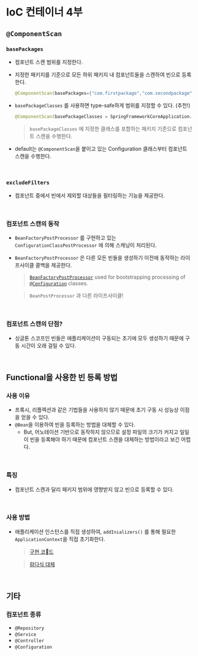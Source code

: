 # IoC 컨테이너 4부

## `@ComponentScan`

### `basePackages`

- 컴포넌트 스캔 범위를 지정한다.

- 지정한 패키지를 기준으로 모든 하위 패키지 내 컴포넌트들을 스캔하여 빈으로 등록한다.

  ```java
  @ComponentScan(basePackages={"com.firstpackage","com.secondpackage"})
  ```

- `basePackageClasses` 를 사용하면 type-safe하게 범위를 지정할 수 있다. (추천!)

  ```java
  @ComponentScan(basePackageClasses = SpringFrameworkCoreApplication.class)
  ```

  > `basePackageClasses` 에 지정한 클래스를 포함하는 패키지 기준으로 컴포넌트 스캔을 수행한다.

- default는 `@ComponentScan`을 붙이고 있는 Configuration 클래스부터 컴포넌트 스캔을 수행한다.

</br>

### `excludeFilters`

-   컴포넌트 중에서 빈에서 제외할 대상들을 필터링하는 기능을 제공한다.

</br>

### 컴포넌트 스캔의 동작

- `BeanFactoryPostProcessor` 를 구현하고 있는 `ConfigurationClassPostProcessor` 에 의해 스캐닝이 처리된다.

- `BeanFactoryPostProcessor` 은 다른 모든 빈들을 생성하기 이전에 동작하는 라이프사이클 콜백을 제공한다.

  > [`BeanFactoryPostProcessor`](https://docs.spring.io/spring-framework/docs/current/javadoc-api/org/springframework/beans/factory/config/BeanFactoryPostProcessor.html) used for bootstrapping processing of [`@Configuration`](https://docs.spring.io/spring-framework/docs/current/javadoc-api/org/springframework/context/annotation/Configuration.html) classes.

  > `BeanPostProcessor` 과 다른 라이프사이클!

</br>

### 컴포넌트 스캔의 단점?

- 싱글톤 스코프인 빈들은 애플리케이션이 구동되는 초기에 모두 생성하기 때문에 구동 시간이 오래 걸릴 수 있다.

</br>

## Functional을 사용한 빈 등록 방법

### 사용 이유

- 프록시, 리플렉션과 같은 기법들을 사용하지 않기 때문에 초기 구동 시 성능상 이점을 얻을 수 있다.
- `@Bean`을 이용하여 빈을 등록하는 방법을 대체할 수 있다.
  - But, 어노테이션 기반으로 동작하지 않으므로 설정 파일의 크기가 커지고 일일이 빈을 등록해야 하기 때문에 컴포넌트 스캔을 대체하는 방법이라고 보긴 어렵다.

</br>

### 특징

- 컴포넌트 스캔과 달리 패키지 범위에 영향받지 않고 빈으로 등록할 수 있다.

</br>

### 사용 방법

- 애플리케이션 인스턴스를 직접 생성하여, `addInializers()` 를 통해 필요한 `ApplicationContext`을 직접 초기화한다.

  > [구현 코드](https://github.com/beginin15/spring-framework-core/commit/20bf6bee10959745991969eb79d25b190e0eb320)

  > [람다식 대체](https://github.com/beginin15/spring-framework-core/commit/cbe796243d6a7c98c51d4603ece0b90da82bdf5a)

</br>

## 기타

### 컴포넌트 종류

- `@Repository`
- `@Service`
- `@Controller`
- `@Configuration`